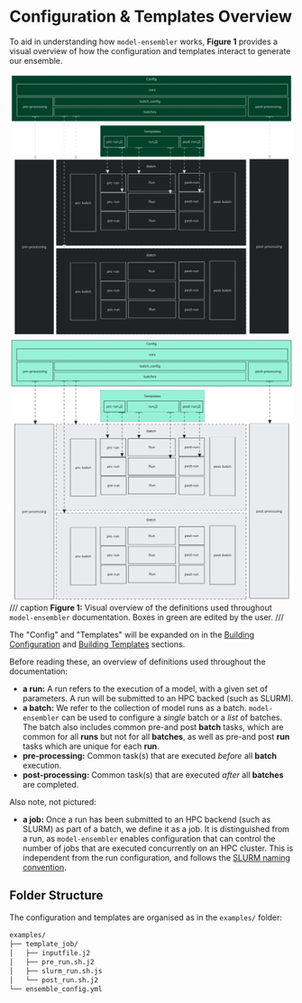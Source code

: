 # Configuration & Templates Overview
To aid in understanding how `model-ensembler` works, **Figure 1** provides a visual overview of how 
the configuration and templates interact to generate our ensemble.

![Definitions diagram, dark mode](../images/definitions.png#only-dark)
![Definitions diagram, light mode](../images/definitions.light.png#only-light)
/// caption
**Figure 1:** Visual overview of the definitions used throughout `model-ensembler` documentation. Boxes in green are edited by the user.
///

The "Config" and "Templates" will be expanded on in the [Building Configuration](yaml.md) and [Building Templates](templates.md) sections.

Before reading these, an overview of definitions used throughout the documentation:

* **a run:** A run refers to the execution of a model, with a given set of parameters. A run will be submitted to an HPC backed (such as SLURM).
* **a batch:** We refer to the collection of model runs as a batch. `model-ensembler` can be used to configure a _single_ batch
or a _list_ of batches. The batch also includes common pre-and post **batch** tasks, which are common for all **runs** but not for all **batches**,
as well as pre-and post **run** tasks which are unique for each **run**.
* **pre-processing:** Common task(s) that are executed _before_ all **batch** execution.
* **post-processing:** Common task(s) that are executed _after_ all **batches** are completed.

Also note, not pictured:

* **a job:** Once a run has been submitted to an HPC backend (such as SLURM) as part of a batch, we define it as a job. It is distinguished from a run,
as `model-ensembler` enables configuration that can control the number of jobs that are executed concurrently on an HPC cluster. This is independent from the run configuration, and follows the [SLURM naming convention](https://slurm.schedmd.com/quickstart.html). 

## Folder Structure
The configuration and templates are organised as in the `examples/` folder:

```shell
examples/
├── template_job/
│   ├── inputfile.j2
│   ├── pre_run.sh.j2
│   ├── slurm_run.sh.js
│   └── post_run.sh.j2
└── ensemble_config.yml
```